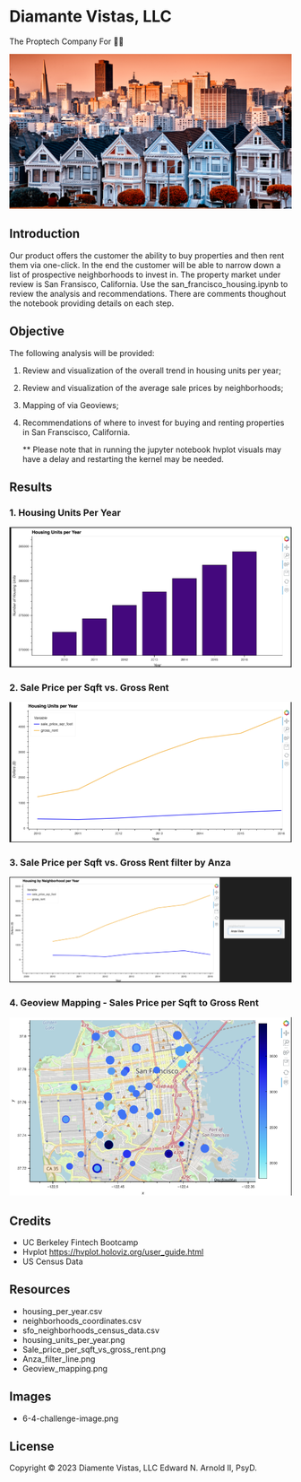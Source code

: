 # Diamante Vistas, LLC
The Proptech Company For 🫵🏼

![Image of San Francisco Homes](Images/6-4-challenge-image.png)

## Introduction
Our product offers the customer the ability to buy properties and then rent them via one-click. In the end the customer will be able to narrow down a list of prospective neighborhoods to invest in. The property market under review is San Fransisco, California. Use the san_francisco_housing.ipynb to review the analysis and recommendations. There are comments thoughout the notebook providing details on each step.

## Objective
The following analysis will be provided:
  1. Review and visualization of the overall trend in housing units per year;
  2. Review and visualization of the average sale prices by neighborhoods;
  3. Mapping of via Geoviews;
  4. Recommendations of where to invest for buying and renting properties in San Franscisco, California.

      ** Please note that in running the jupyter notebook hvplot visuals may have a delay and restarting the kernel may be needed.
## Results

### 1. Housing Units Per Year
![1. Housing Units Per Year](Images/housing_units_per_year.png)
### 2. Sale Price per Sqft vs. Gross Rent
![2. Sale Price per Sqft vs. Gross Rent](Images/Sale_price_per_sqft_vs_gross_rent.png)
### 3. Sale Price per Sqft vs. Gross Rent filter by Anza
![3. Sale Price per Sqft vs. Gross Rent filter by Anza](Images/Anza_filter_line.png)
### 4. Geoview Mapping - Sales Price per Sqft to Gross Rent
![4. Geoview Mapping - Sales Price per Sqft to Gross Rent](Images/Geoview_mapping.png)

## Credits
 - UC Berkeley Fintech Bootcamp
 - Hvplot https://hvplot.holoviz.org/user_guide.html
 - US Census Data 

## Resources
- housing_per_year.csv
- neighborhoods_coordinates.csv
- sfo_neighborhoods_census_data.csv
- housing_units_per_year.png
- Sale_price_per_sqft_vs_gross_rent.png
- Anza_filter_line.png
- Geoview_mapping.png

## Images
- 6-4-challenge-image.png
  
## License
Copyright © 2023 Diamente Vistas, LLC
Edward N. Arnold II, PsyD.
